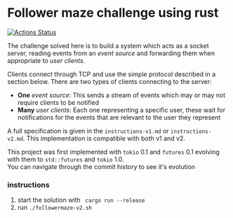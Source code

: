 # Follower maze challenge using rust
[![Actions Status](https://github.com/jxs/follower-maze.rs/workflows/CI/badge.svg)](https://github.com/jxs/follower-maze.rs/actions)

The challenge solved here is to build a system which acts as a socket
server, reading events from an *event source* and forwarding them when
appropriate to *user clients*.

Clients connect through TCP and use the simple protocol described in a
section below. There are two types of clients connecting to the server:

- **One** *event source*: This sends a
stream of events which may or may not require clients to be notified
- **Many** *user clients*: Each one representing a specific user,
these wait for notifications for the events that are relevant to the
user they represent

A full specification is given in the `instructions-v1.md` or `instructions-v2.md`.
This implementation is compatible with both v1 and v2.

This project was first implemented with `tokio` 0.1 and `futures` 0.1 evolving with them to `std::futures` and `tokio` 1.0.\
You can navigate through the commit history to see it's evolution

### instructions
1. start the solution with ` cargo run --release`
2. run `./followermaze-v2.sh`
